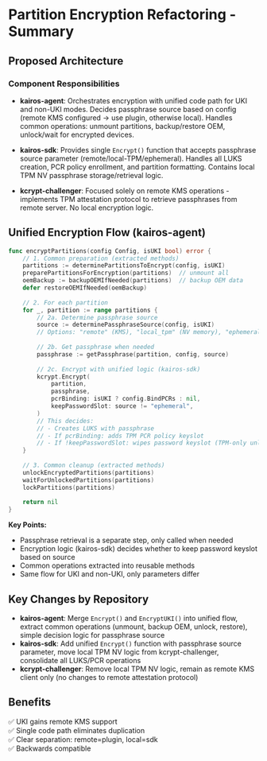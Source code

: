 # Partition Encryption Refactoring - Summary

## Proposed Architecture

### Component Responsibilities

- **kairos-agent**: Orchestrates encryption with unified code path for UKI and non-UKI modes. Decides passphrase source based on config (remote KMS configured → use plugin, otherwise local). Handles common operations: unmount partitions, backup/restore OEM, unlock/wait for encrypted devices.

- **kairos-sdk**: Provides single `Encrypt()` function that accepts passphrase source parameter (remote/local-TPM/ephemeral). Handles all LUKS creation, PCR policy enrollment, and partition formatting. Contains local TPM NV passphrase storage/retrieval logic.

- **kcrypt-challenger**: Focused solely on remote KMS operations - implements TPM attestation protocol to retrieve passphrases from remote server. No local encryption logic.

## Unified Encryption Flow (kairos-agent)

```go
func encryptPartitions(config Config, isUKI bool) error {
    // 1. Common preparation (extracted methods)
    partitions := determinePartitionsToEncrypt(config, isUKI)
    preparePartitionsForEncryption(partitions)  // unmount all
    oemBackup := backupOEMIfNeeded(partitions)  // backup OEM data
    defer restoreOEMIfNeeded(oemBackup)
    
    // 2. For each partition
    for _, partition := range partitions {
        // 2a. Determine passphrase source
        source := determinePassphraseSource(config, isUKI)
        // Options: "remote" (KMS), "local_tpm" (NV memory), "ephemeral" (random)
        
        // 2b. Get passphrase when needed
        passphrase := getPassphrase(partition, config, source)
        
        // 2c. Encrypt with unified logic (kairos-sdk)
        kcrypt.Encrypt(
            partition, 
            passphrase,
            pcrBinding: isUKI ? config.BindPCRs : nil,
            keepPasswordSlot: source != "ephemeral",
        )
        // This decides:
        // - Creates LUKS with passphrase
        // - If pcrBinding: adds TPM PCR policy keyslot
        // - If !keepPasswordSlot: wipes password keyslot (TPM-only unlock)
    }
    
    // 3. Common cleanup (extracted methods)
    unlockEncryptedPartitions(partitions)
    waitForUnlockedPartitions(partitions)
    lockPartitions(partitions)
    
    return nil
}
```

**Key Points:**
- Passphrase retrieval is a separate step, only called when needed
- Encryption logic (kairos-sdk) decides whether to keep password keyslot based on source
- Common operations extracted into reusable methods
- Same flow for UKI and non-UKI, only parameters differ

## Key Changes by Repository

- **kairos-agent**: Merge `Encrypt()` and `EncryptUKI()` into unified flow, extract common operations (unmount, backup OEM, unlock, restore), simple decision logic for passphrase source
- **kairos-sdk**: Add unified `Encrypt()` function with passphrase source parameter, move local TPM NV logic from kcrypt-challenger, consolidate all LUKS/PCR operations
- **kcrypt-challenger**: Remove local TPM NV logic, remain as remote KMS client only (no changes to remote attestation protocol)

## Benefits

✅ UKI gains remote KMS support  
✅ Single code path eliminates duplication  
✅ Clear separation: remote=plugin, local=sdk  
✅ Backwards compatible  
